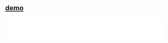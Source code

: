 ## [demo](https://ccowen.github.io/colorQuiz/)

![Color Trivia GIF](assets/colorQuizGIF_randomTiming.gif?raw=true "Title")
